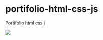 # portifolio-html-css-js
Portifolio html css j
<p></p>
<div>
<img src="https://vidigaljr.github.io/portifolio-html-css-js/assets/img/ivan-foto.jpg">
  </div>
